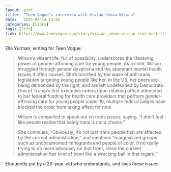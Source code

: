```yaml
---
layout: post
title:  "Teen Vogue’s interview with Vivian Jenna Wilson"
date:   2025-04-14 23:05
categories: [Links]
tags: [life]
link: https://www.teenvogue.com/story/vivian-jenna-wilson-elon-musk-trans-youth
---
```


Ella Yurman, writing for Teen Vogue:

>Wilson’s vibrant life, full of possibility, underscores the lifesaving power of gender-affirming care for young people. As a child, Wilson struggled through gender dysphoria and the attendant mental health issues it often causes. She’s horrified by the wave of anti-trans legislation targeting young people like her. In the US, her peers are being demonized by the right, and are left undefended by Democrats. One of Trump’s first executive orders upon retaking office attempted to bar federal funding for health care providers that perform gender-affirming care for young people under 19; multiple federal judges have blocked the order from taking effect for now.
>
>Wilson is compelled to speak out on trans issues, saying, “I don’t feel like people realize that being trans is not a choice.”
>
>She continues, “Obviously, it’s not just trans people that are affected by the current administration,” and mentions “marginalized groups such as undocumented immigrants and people of color. [I’m] really trying to do more advocacy on that front, since the current administration has kind of been like a wrecking ball in that regard.”

Eloquently put by a 20-year-old who understands, and lives these issues.
